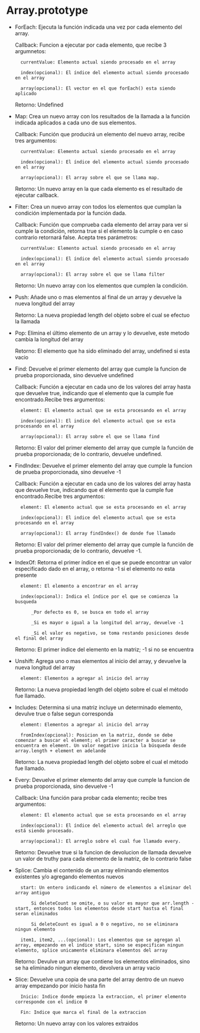 
# Array.prototype

+ ForEach: Ejecuta la función indicada una vez por cada elemento del array.

    Callback: Funcion a ejecutar por cada elemento, que recibe 3 argumnetos:

        currentValue: Elemento actual siendo procesado en el array

        index(opcional): El índice del elemento actual siendo procesado en el array

        array(opcional): El vector en el que forEach() esta siendo aplicado

    Retorno: Undefined


+ Map:  Crea un nuevo array con los resultados de la llamada a la función indicada aplicados a cada uno de sus elementos.

    Callback: Función que producirá un elemento del nuevo array, recibe tres argumentos:

        currentValue: Elemento actual siendo procesado en el array

        index(opcional): El índice del elemento actual siendo procesado en el array

        array(opcional): El array sobre el que se llama map.

    Retorno: Un nuevo array en la que cada elemento es el resultado de ejecutar callback.


+ Filter:  Crea un nuevo array con todos los elementos que cumplan la condición implementada por la función dada.

    Callback: Función que comprueba cada elemento del array para ver si cumple la condición, retorna true si el elemento la cumple o en caso contrario retornará false. Acepta tres parámetros:

        currentValue: Elemento actual siendo procesado en el array

        index(opcional): El índice del elemento actual siendo procesado en el array

        array(opcional): El array sobre el que se llama filter

    Retorno: Un nuevo array con los elementos que cumplen la condición.


+ Push:  Añade uno o mas elementos al final de un array y devuelve la nueva longitud del array

    Retorno: La nueva propiedad length del objeto sobre el cual se efectuo la llamada


+ Pop:  Elimina el último elemento de un array y lo devuelve, este metodo cambia la longitud del array

    Retorno: El elemento que ha sido eliminado del array, undefined si esta vacio


+ Find:  Devuelve el primer elemento del array que cumple la funcion de prueba proporcionada, sino devuelve undefined

    Callback: Función a ejecutar en cada uno de los valores del array hasta que devuelve true, indicando que el elemento que la cumple fue encontrado.Recibe tres argumentos:

        element: El elemento actual que se esta procesando en el array

        index(opcional): El indice del elemento actual que se esta procesando en el array

        array(opcional): El array sobre el que se llama find

    Retorno: El valor del primer elemento del array que cumple la función de prueba proporcionada; de lo contrario, devuelve undefined.


+ FindIndex:  Devuelve el primer elemento del array que cumple la funcion de prueba proporcionada, sino devuelve -1

    Callback: Función a ejecutar en cada uno de los valores del array hasta que devuelve true, indicando que el elemento que la cumple fue encontrado.Recibe tres argumentos:

        element: El elemento actual que se esta procesando en el array

        index(opcional): El indice del elemento actual que se esta procesando en el array

        array(opcional): El array findIndex() de donde fue llamado

    Retorno: El valor del primer elemento del array que cumple la función de prueba proporcionada; de lo contrario, devuelve -1.


+ IndexOf:  Retorna el primer índice en el que se puede encontrar un valor especificado dado en el array, o retorna -1 si el elemento no esta presente

        element: El elemento a encontrar en el array

        index(opcional): Indica el índice por el que se comienza la busqueda

            _Por defecto es 0, se busca en todo el array

            _Si es mayor o igual a la longitud del array, devuelve -1

            _Si el valor es negativo, se toma restando posiciones desde el final del array

    Retorno: El primer indice del elemento en la matriz; -1 si no se encuentra


+ Unshift: Agrega  uno o mas elementos al inicio del array, y devuelve la nueva longitud del array

        element: Elementos a agregar al inicio del array

    Retorno: La nueva propiedad length del objeto sobre el cual el método fue llamado.


+ Includes: Determina si una matriz incluye un determinado elemento, devulve true o false segun corresponda

        element: Elementos a agregar al inicio del array

        fromIndex(opcional): Posicion en la matriz, donde se debe comenzar a buscar el element; el primer caracter a buscar se encuentra en element. Un valor negativo inicia la búsqueda desde array.length + element en adelande

    Retorno: La nueva propiedad length del objeto sobre el cual el método fue llamado.


+ Every:  Devuelve el primer elemento del array que cumple la funcion de prueba proporcionada, sino devuelve -1

    Callback: Una función para probar cada elemento; recibe tres argumentos:

        element: El elemento actual que se esta procesando en el array

        index(opcional): El índice del elemento actual del arreglo que está siendo procesado.

        array(opcional): El arreglo sobre el cual fue llamado every.

    Retorno: Devuelve true si la funcion de devolucion de llamada devuelve un valor de truthy para cada elemento de la matriz, de lo contrario false


+ Splice:  Cambia el contenido de un array eliminando elementos existentes y/o agregando elementos nuevos

        start: Un entero indicando el número de elementos a eliminar del array antiguo

            Si deleteCount se omite, o su valor es mayor que arr.length - start, entonces todos los elementos desde start hastsa el final seran eliminados

            Si deleteCount es igual a 0 o negativo, no se eliminara ningun elemento

        item1, item2, ...(opcional): Los elementos que se agregan al array, empezando en el indice start, sino se especifican ningun elemento, splice unicamente eliminara elementos del array

    Retorno: Devulve un array que contiene los elementos eliminados, sino se ha eliminado ningun elemento, devolvera un array vacio


+ Slice:  Devuelve una copia de una parte del array dentro de un nuevo array empezando por inicio hasta fin

        Inicio: Indice donde empieza la extraccion, el primer elemento corresponde con el indice 0

        Fin: Indice que marca el final de la extraccion

    Retorno: Un nuevo array con los valores extraidos